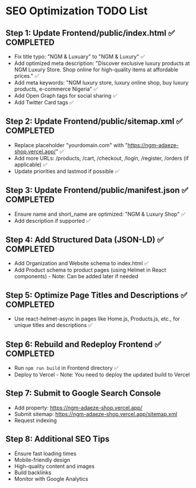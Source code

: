 # SEO Optimization TODO List

## Step 1: Update Frontend/public/index.html ✅ COMPLETED
- Fix title typo: "NGM & Luxuary" to "NGM & Luxury" ✅
- Add optimized meta description: "Discover exclusive luxury products at NGM Luxury Store. Shop online for high-quality items at affordable prices." ✅
- Add meta keywords: "NGM luxury store, luxury online shop, buy luxury products, e-commerce Nigeria" ✅
- Add Open Graph tags for social sharing ✅
- Add Twitter Card tags ✅

## Step 2: Update Frontend/public/sitemap.xml ✅ COMPLETED
- Replace placeholder "yourdomain.com" with "https://ngm-adaeze-shop.vercel.app/" ✅
- Add more URLs: /products, /cart, /checkout, /login, /register, /orders (if applicable) ✅
- Update priorities and lastmod if possible ✅

## Step 3: Update Frontend/public/manifest.json ✅ COMPLETED
- Ensure name and short_name are optimized: "NGM & Luxury Shop" ✅
- Add description if supported ✅

## Step 4: Add Structured Data (JSON-LD) ✅ COMPLETED
- Add Organization and Website schema to index.html ✅
- Add Product schema to product pages (using Helmet in React components) - Note: Can be added later if needed

## Step 5: Optimize Page Titles and Descriptions ✅ COMPLETED
- Use react-helmet-async in pages like Home.js, Products.js, etc., for unique titles and descriptions ✅

## Step 6: Rebuild and Redeploy Frontend ✅ COMPLETED
- Run `npm run build` in Frontend directory ✅
- Deploy to Vercel - Note: You need to deploy the updated build to Vercel

## Step 7: Submit to Google Search Console
- Add property: https://ngm-adaeze-shop.vercel.app/
- Submit sitemap: https://ngm-adaeze-shop.vercel.app/sitemap.xml
- Request indexing

## Step 8: Additional SEO Tips
- Ensure fast loading times
- Mobile-friendly design
- High-quality content and images
- Build backlinks
- Monitor with Google Analytics
